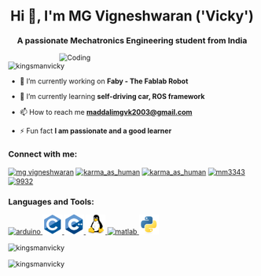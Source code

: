 <h1 align="center">Hi 👋, I'm MG Vigneshwaran ('Vicky')</h1>
<h3 align="center">A passionate Mechatronics Engineering student from India</h3>
<img align="right" alt="Coding" width="400" src="https://camo.githubusercontent.com/5ddf73ad3a205111cf8c686f687fc216c2946a75005718c8da5b837ad9de78c9/68747470733a2f2f7468756d62732e6766796361742e636f6d2f4576696c4e657874446576696c666973682d736d616c6c2e676966">

<p align="left"> <img src="https://komarev.com/ghpvc/?username=kingsmanvicky&label=Profile%20views&color=0e75b6&style=flat" alt="kingsmanvicky" /> </p>

- 🔭 I’m currently working on **Faby - The Fablab Robot**

- 🌱 I’m currently learning **self-driving car, ROS framework**

- 📫 How to reach me **maddalimgvk2003@gmail.com**

- ⚡ Fun fact **I am passionate and a good learner**

<h3 align="left">Connect with me:</h3>
<p align="left">
<a href="https://linkedin.com/in/mg vigneshwaran" target="blank"><img align="center" src="https://raw.githubusercontent.com/rahuldkjain/github-profile-readme-generator/master/src/images/icons/Social/linked-in-alt.svg" alt="mg vigneshwaran" height="30" width="40" /></a>
<a href="https://instagram.com/karma_as_human" target="blank"><img align="center" src="https://raw.githubusercontent.com/rahuldkjain/github-profile-readme-generator/master/src/images/icons/Social/instagram.svg" alt="karma_as_human" height="30" width="40" /></a>
<a href="https://www.codechef.com/users/karma_as_human" target="blank"><img align="center" src="https://cdn.jsdelivr.net/npm/simple-icons@3.1.0/icons/codechef.svg" alt="karma_as_human" height="30" width="40" /></a>
<a href="https://www.hackerrank.com/mm3343" target="blank"><img align="center" src="https://raw.githubusercontent.com/rahuldkjain/github-profile-readme-generator/master/src/images/icons/Social/hackerrank.svg" alt="mm3343" height="30" width="40" /></a>
<a href="https://discord.gg/9932" target="blank"><img align="center" src="https://raw.githubusercontent.com/rahuldkjain/github-profile-readme-generator/master/src/images/icons/Social/discord.svg" alt="9932" height="30" width="40" /></a>
</p>

<h3 align="left">Languages and Tools:</h3>
<p align="left"> <a href="https://www.arduino.cc/" target="_blank" rel="noreferrer"> <img src="https://cdn.worldvectorlogo.com/logos/arduino-1.svg" alt="arduino" width="40" height="40"/> </a> <a href="https://www.cprogramming.com/" target="_blank" rel="noreferrer"> <img src="https://raw.githubusercontent.com/devicons/devicon/master/icons/c/c-original.svg" alt="c" width="40" height="40"/> </a> <a href="https://www.w3schools.com/cpp/" target="_blank" rel="noreferrer"> <img src="https://raw.githubusercontent.com/devicons/devicon/master/icons/cplusplus/cplusplus-original.svg" alt="cplusplus" width="40" height="40"/> </a> <a href="https://www.linux.org/" target="_blank" rel="noreferrer"> <img src="https://raw.githubusercontent.com/devicons/devicon/master/icons/linux/linux-original.svg" alt="linux" width="40" height="40"/> </a> <a href="https://www.mathworks.com/" target="_blank" rel="noreferrer"> <img src="https://upload.wikimedia.org/wikipedia/commons/2/21/Matlab_Logo.png" alt="matlab" width="40" height="40"/> </a> <a href="https://www.python.org" target="_blank" rel="noreferrer"> <img src="https://raw.githubusercontent.com/devicons/devicon/master/icons/python/python-original.svg" alt="python" width="40" height="40"/> </a> </p>

<p><img align="center" src="https://github-readme-stats.vercel.app/api/top-langs?username=kingsmanvicky&show_icons=true&locale=en&layout=compact" alt="kingsmanvicky" /></p>

<p><img align="center" src="https://github-readme-streak-stats.herokuapp.com/?user=kingsmanvicky&" alt="kingsmanvicky" /></p>


